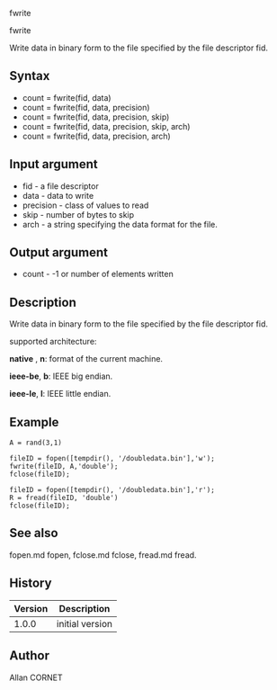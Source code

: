 



fwrite


fwrite

Write data in binary form to the file specified by the file descriptor fid.

## Syntax

- count = fwrite(fid, data)
- count = fwrite(fid, data, precision)
- count = fwrite(fid, data, precision, skip)
- count = fwrite(fid, data, precision, skip, arch)
- count = fwrite(fid, data, precision, arch)

## Input argument

 - fid - a file descriptor
 - data - data to write
 - precision - class of values to read
 - skip - number of bytes to skip
 - arch - a string specifying the data format for the file.

## Output argument

 - count - -1 or number of elements written

## Description


  <p>Write data in binary form to the file specified by the file descriptor fid.</p>
  <p>supported architecture:</p>
  <p><b>native</b> , <b>n</b>: format of the current machine.</p>
  <p><b>ieee-be</b>, <b>b</b>: IEEE big endian.</p>
  <p><b>ieee-le</b>, <b>l</b>: IEEE little endian.</p>


## Example

```Nelson
A = rand(3,1)

fileID = fopen([tempdir(), '/doubledata.bin'],'w');
fwrite(fileID, A,'double');
fclose(fileID);

fileID = fopen([tempdir(), '/doubledata.bin'],'r');
R = fread(fileID, 'double')
fclose(fileID);
```

## See also

fopen.md fopen, fclose.md fclose, fread.md fread.
## History

|Version|Description|
|------|------|
|1.0.0|initial version|


## Author

Allan CORNET



